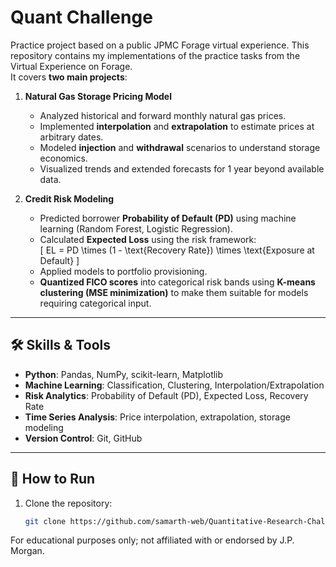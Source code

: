 # Quant Challenge
Practice project based on a public JPMC Forage virtual experience. 
This repository contains my implementations of the practice tasks from the Virtual Experience on Forage.  
It covers **two main projects**:  

1. **Natural Gas Storage Pricing Model**  
   - Analyzed historical and forward monthly natural gas prices.  
   - Implemented **interpolation** and **extrapolation** to estimate prices at arbitrary dates.  
   - Modeled **injection** and **withdrawal** scenarios to understand storage economics.  
   - Visualized trends and extended forecasts for 1 year beyond available data.  

2. **Credit Risk Modeling**  
   - Predicted borrower **Probability of Default (PD)** using machine learning (Random Forest, Logistic Regression).  
   - Calculated **Expected Loss** using the risk framework:  
     \[
     EL = PD \times (1 - \text{Recovery Rate}) \times \text{Exposure at Default}
     \]  
   - Applied models to portfolio provisioning.  
   - **Quantized FICO scores** into categorical risk bands using **K-means clustering (MSE minimization)** to make them suitable for models requiring categorical input.  

---

## 🛠️ Skills & Tools
- **Python**: Pandas, NumPy, scikit-learn, Matplotlib  
- **Machine Learning**: Classification, Clustering, Interpolation/Extrapolation  
- **Risk Analytics**: Probability of Default (PD), Expected Loss, Recovery Rate  
- **Time Series Analysis**: Price interpolation, extrapolation, storage modeling  
- **Version Control**: Git, GitHub  

---

## 🚀 How to Run
1. Clone the repository:
   ```bash
   git clone https://github.com/samarth-web/Quantitative-Research-Challenge.git

For educational purposes only; not affiliated with or endorsed by J.P. Morgan.
